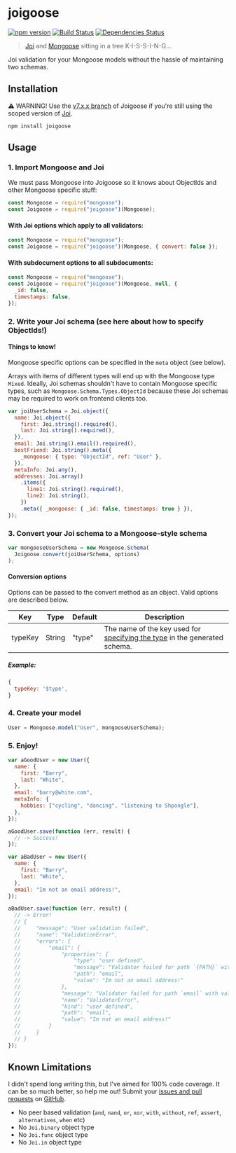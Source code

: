 # joigoose

[![npm version](http://img.shields.io/npm/v/joigoose.svg)](https://npmjs.org/package/joigoose)
[![Build Status](https://travis-ci.org/yoitsro/joigoose.svg)](https://travis-ci.org/yoitsro/joigoose)
[![Dependencies Status](https://david-dm.org/yoitsro/joigoose.svg)](https://david-dm.org/yoitsro/joigoose)

> [Joi](https://github.com/hapijs/joi) and [Mongoose](http://mongoosejs.com/) sitting in a tree K-I-S-S-I-N-G...

Joi validation for your Mongoose models without the hassle of maintaining two schemas.

## Installation

⚠️ WARNING! Use the [v7.x.x branch](https://github.com/yoitsro/joigoose/tree/v7.x.x) of Joigoose if you're still using the scoped version of [Joi](https://www.npmjs.com/package/@hapi/joi).

```
npm install joigoose
```

## Usage

### 1. Import Mongoose and Joi

We must pass Mongoose into Joigoose so it knows about ObjectIds and other Mongoose specific stuff:

```javascript
const Mongoose = require("mongoose");
const Joigoose = require("joigoose")(Mongoose);
```

#### With Joi options which apply to all validators:

```javascript
const Mongoose = require("mongoose");
const Joigoose = require("joigoose")(Mongoose, { convert: false });
```

#### With subdocument options to all subdocuments:

```javascript
const Mongoose = require("mongoose");
const Joigoose = require("joigoose")(Mongoose, null, {
  _id: false,
  timestamps: false,
});
```

### 2. Write your Joi schema (see here about how to specify ObjectIds!)

#### Things to know!

Mongoose specific options can be specified in the `meta` object (see below).

Arrays with items of different types will end up with the Mongoose type `Mixed`.
Ideally, Joi schemas shouldn't have to contain Mongoose specific types, such as `Mongoose.Schema.Types.ObjectId` because these Joi schemas may be required to work on frontend clients too.

```javascript
var joiUserSchema = Joi.object({
  name: Joi.object({
    first: Joi.string().required(),
    last: Joi.string().required(),
  }),
  email: Joi.string().email().required(),
  bestFriend: Joi.string().meta({
    _mongoose: { type: "ObjectId", ref: "User" },
  }),
  metaInfo: Joi.any(),
  addresses: Joi.array()
    .items({
      line1: Joi.string().required(),
      line2: Joi.string(),
    })
    .meta({ _mongoose: { _id: false, timestamps: true } }),
});
```

### 3. Convert your Joi schema to a Mongoose-style schema

```javascript
var mongooseUserSchema = new Mongoose.Schema(
  Joigoose.convert(joiUserSchema, options)
);
```

#### Conversion options

Options can be passed to the convert method as an object. Valid options are described below.

| Key     | Type   | Default | Description                                                                                                                 |
| ------- | ------ | ------- | --------------------------------------------------------------------------------------------------------------------------- |
| typeKey | String | "type"  | The name of the key used for [specifying the type](https://mongoosejs.com/docs/guide.html#typeKey) in the generated schema. |

##### Example:

```javascript
{
  typeKey: '$type',
}
```

### 4. Create your model

```javascript
User = Mongoose.model("User", mongooseUserSchema);
```

### 5. Enjoy!

```javascript
var aGoodUser = new User({
  name: {
    first: "Barry",
    last: "White",
  },
  email: "barry@white.com",
  metaInfo: {
    hobbies: ["cycling", "dancing", "listening to Shpongle"],
  },
});

aGoodUser.save(function (err, result) {
  // -> Success!
});

var aBadUser = new User({
  name: {
    first: "Barry",
    last: "White",
  },
  email: "Im not an email address!",
});

aBadUser.save(function (err, result) {
  // -> Error!
  // {
  //     "message": "User validation failed",
  //     "name": "ValidationError",
  //     "errors": {
  //         "email": {
  //             "properties": {
  //                 "type": "user defined",
  //                 "message": "Validator failed for path `{PATH}` with value `{VALUE}`",
  //                 "path": "email",
  //                 "value": "Im not an email address!"
  //             },
  //             "message": "Validator failed for path `email` with value `Im not an email address!`",
  //             "name": "ValidatorError",
  //             "kind": "user defined",
  //             "path": "email",
  //             "value": "Im not an email address!"
  //         }
  //     }
  // }
});
```

## Known Limitations

I didn't spend long writing this, but I've aimed for 100% code coverage. It can be so much better, so help me out!
Submit your [issues and pull requests](https://github.com/yoitsro/joigoose/issues) on [GitHub](https://github.com/yoitsro/joigoose).

- No peer based validation (`and`, `nand`, `or`, `xor`, `with`, `without`, `ref`, `assert`, `alternatives`, `when` etc)
- No `Joi.binary` object type
- No `Joi.func` object type
- No `Joi.in` object type
